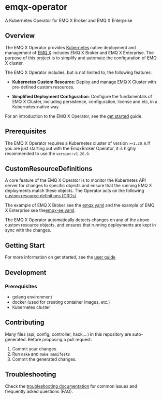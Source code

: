 # emqx-operator

A Kubernetes Operator for EMQ X Broker and EMQ X Enterprise

## Overview

The EMQ X Operator provides [Kubernetes](https://kubernetes.io/) native deployment and management of [EMQ X](https://www.emqx.io/) includes EMQ X Broker and EMQ X Enterprise. The purpose of this project is to simplify and automate the configuration of EMQ X cluster.

The EMQ X Operator includes, but is not limited to, the following features:

* **Kubernetes Custom Resource**: Deploy and manage EMQ X Cluster with pre-defined custom resources.

* **Simplified Deployment Configuration**: Configure the fundamentals of EMQ X Cluster, including persistence, configuration, license and etc, in a Kubernetes-native way.

For an introduction to the EMQ X Operator, see the [get started](docs/user-guides/get-started.md) guide.

## Prerequisites

The EMQ X Operator requires a Kubernetes cluster of version `>=1.20.0`.If you are just starting out with the EmqxBroker Operator, it is highly recommended to use the `version:v1.20.0`.

## CustomResourceDefinitions

A core feature of the EMQ X Operator is to monitor the Kubernetes API server for changes to specific objects and ensure that the running EMQ X deployments match these objects.
The Operator acts on the following [custom resource definitions (CRDs)](https://kubernetes.io/docs/tasks/access-kubernetes-api/extend-api-custom-resource-definitions/).

The example of EMQ X Broker see the [emqx.yaml](config/samples/emqx/emqx.yaml) and the example of EMQ X Enterprise see the[emqx-ee.yaml](config/samples/emqx/emqx-ee.yaml).

The EMQ X Operator automatically detects changes on any of the above custom resource objects, and ensures that running deployments are kept in sync with the changes.

## Getting Start

For more information on get started, see the [user guide](docs/user-guides/get-started.md)

## Development

### Prerequisites

- golang environment
- docker (used for creating container images, etc.)
- Kubernetes cluster
  
## Contributing
Many files (api, config, controller, hack,...) in this repository are auto-generated. 
Before proposing a pull request:

1. Commit your changes.
2. Run `make` and `make manifests`
3. Commit the generated changes.

## Troubleshooting
Check the [troubleshooting documentation](docs/troubleshooting.md) for common issues and frequently asked questions (FAQ).